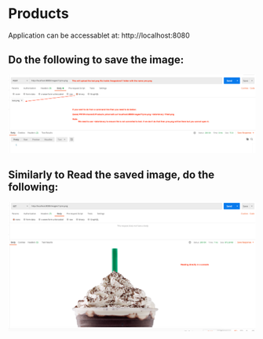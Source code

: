 # Products

Application can be accessablet at: http://localhost:8080

## Do the following to save the image:

![./docs/Project_View.PNG](./ReadMe/savefile_1.png) <br/>


## Similarly to Read the saved image, do the following:

![./docs/Project_View.PNG](./ReadMe/ReadFile_1.png) <br/>